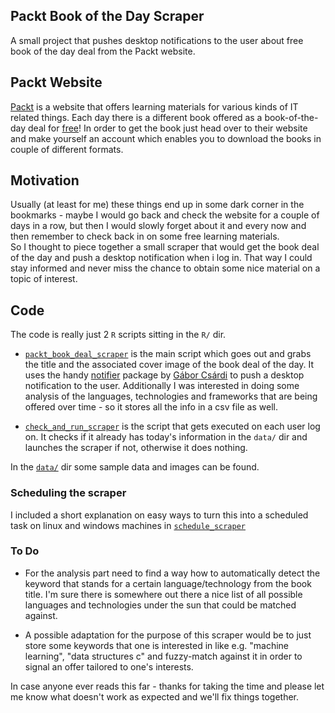 ## Packt Book of the Day Scraper

A small project that pushes desktop notifications to the user about free book of the day deal from the Packt website.  

## Packt Website

[Packt](https://www.packtpub.com/) is a website that offers learning materials for various kinds of IT related things. Each day there is a different book offered as a book-of-the-day deal for [free](https://www.packtpub.com/packt/offers/free-learning)! In order to get the book just head over to their website and make yourself an account which enables you to download the books in couple of different formats.  

## Motivation  

Usually (at least for me) these things end up in some dark corner in the bookmarks - maybe I would go back and check the website for a couple of days in a row, but then I would slowly forget about it and every now and then remember to check back in on some free learning materials.  
So I thought to piece together a small scraper that would get the book deal of the day and push a desktop notification when i log in. That way I could stay informed and never miss the chance to obtain some nice material on a topic of interest.  

## Code

The code is really just 2 `R` scripts sitting in the `R/` dir.  

 - [`packt_book_deal_scraper`](R/packt_book_deal_scraper.R) is the main script which goes out and grabs the title and the associated cover image of the book deal of the day. It uses the handy [notifier](https://github.com/gaborcsardi/notifier) package by [Gábor Csárdi](https://github.com/gaborcsardi) to push a desktop notification to the user. Additionally I was interested in doing some analysis of the languages, technologies and frameworks that are being offered over time - so it stores all the info in a csv file as well.  
 
 - [`check_and_run_scraper`](R/check_and_run_scraper.R) is the script that gets executed on each user log on. It checks if it already has today's information in the `data/` dir and launches the scraper if not, otherwise it does nothing.  

In the [`data/`](data/) dir some sample data and images can be found.


### Scheduling the scraper

I included a short explanation on easy ways to turn this into a scheduled task on linux and windows machines in [`schedule_scraper`](schedule_scraper.md)

### To Do 

 - For the analysis part need to find a way how to automatically detect the keyword that stands for a certain language/technology from the book title. I'm sure there is somewhere out there a nice list of all possible languages and technologies under the sun that could be matched against.  
 
 - A possible adaptation for the purpose of this scraper would be to just store some keywords that one is interested in like e.g. "machine learning", "data structures c" and fuzzy-match against it in order to signal an offer tailored to one's interests.  
 

In case anyone ever reads this far - thanks for taking the time and please let me know what doesn't work as expected and we'll fix things together.  
